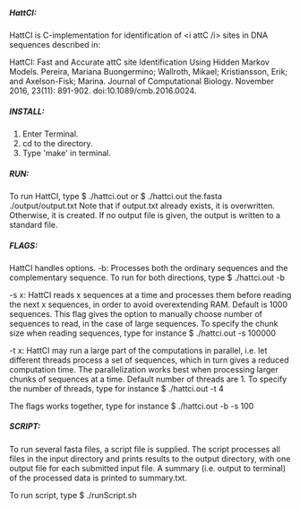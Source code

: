 ##### HattCI: #####
HattCI is C-implementation for identification of <i attC /i> sites in DNA sequences described in:

HattCI: Fast and Accurate attC site Identification Using Hidden Markov Models.
Pereira, Mariana Buongermino; Wallroth, Mikael; Kristiansson, Erik; and Axelson-Fisk; Marina. Journal of Computational Biology. November 2016, 23(11): 891-902. doi:10.1089/cmb.2016.0024. 

##### INSTALL: #####
1. Enter Terminal.
2. cd to the directory.
3. Type 'make' in terminal.

##### RUN: #####
To run HattCI, type
$ ./hattci.out <fasta file> <location to put the output file>
or
$ ./hattci.out the.fasta ./output/output.txt
Note that if output.txt already exists, it is overwritten.
Otherwise, it is created. If no output file is given, the output is written to
a standard file.

##### FLAGS: #####
HattCI handles options.
-b:
Processes both the ordinary sequences and the complementary
sequence.
To run for both directions, type
$ ./hattci.out -b <fasta file> <location to put the output file>

-s x:
HattCI reads x sequences at a time and processes them before reading the next x sequences, in order to avoid overextending RAM. Default is 1000 sequences.
This flag gives the option to manually choose number of sequences to read, in
the case of large sequences.
To specify the chunk size when reading sequences, type for instance
$ ./hattci.out -s 100000 <fasta file> <location to put the output file>

-t x:
HattCI may run a large part of the computations in parallel, i.e. let different threads process a set of sequences, which in turn gives a reduced computation time. The parallelization works best when processing larger chunks of sequences at a time. Default number of threads are 1.
To specify the number of threads, type for instance
$ ./hattci.out -t 4 <fasta file> <location to put the output file>

The flags works together, type for instance
$ ./hattci.out -b -s 100 <fasta file> <location to put the output file>

##### SCRIPT: #####
To run several fasta files, a script file is supplied.
The script processes all files in the input directory and prints results to the output directory, with one output file for each submitted input file.
A summary (i.e. output to terminal) of the processed data is printed to summary.txt.

To run script, type
$ ./runScript.sh
